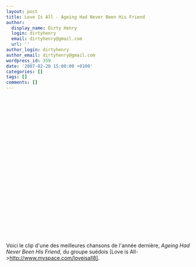 ```yaml
---
layout: post
title: Love Is All - Ageing Had Never Been His Friend
author:
  display_name: Dirty Henry
  login: dirtyhenry
  email: dirtyhenry@gmail.com
  url: ''
author_login: dirtyhenry
author_email: dirtyhenry@gmail.com
wordpress_id: 359
date: '2007-02-20 15:00:00 +0100'
categories: []
tags: []
comments: []
---
```

<object width="480" height="385"><param name="movie" value="http://www.youtube.com/v/3jRWa-6qX5M&hl=fr_FR&fs=1&"></param><param name="allowFullScreen" value="true"></param><param name="allowscriptaccess" value="always"></param><embed src="http://www.youtube.com/v/3jRWa-6qX5M&hl=fr_FR&fs=1&" type="application/x-shockwave-flash" allowscriptaccess="always" allowfullscreen="true" width="480" height="385"></embed></object>

Voici le clip d'une des meilleures chansons de l'année dernière, *Ageing Had Never Been His Friend*, du groupe suédois [Love is All->http://www.myspace.com/loveisall8].
